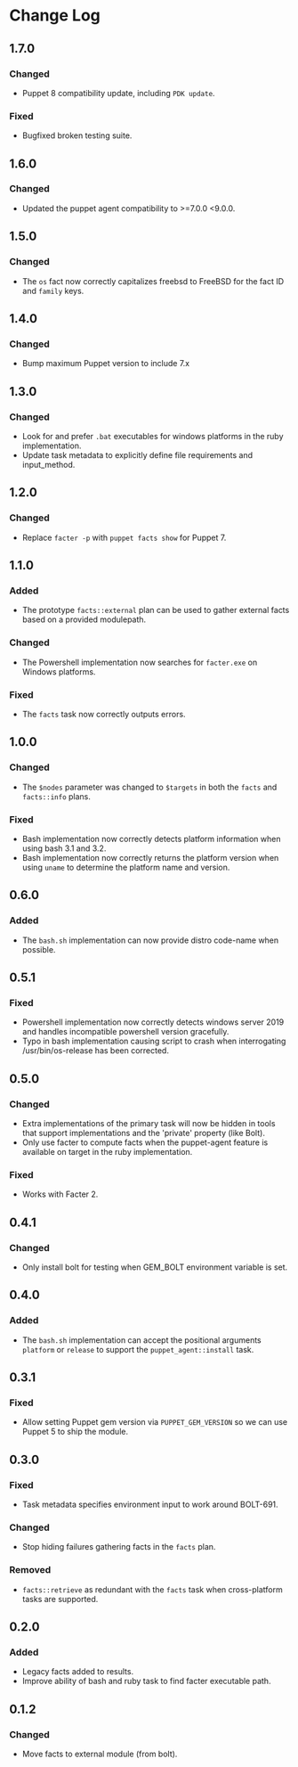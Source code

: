 # Change Log

## 1.7.0
### Changed
- Puppet 8 compatibility update, including `PDK update`.

### Fixed
- Bugfixed broken testing suite.

## 1.6.0
### Changed
- Updated the puppet agent compatibility to >=7.0.0 <9.0.0.

## 1.5.0
### Changed
- The `os` fact now correctly capitalizes freebsd to FreeBSD for the fact ID and `family` keys.

## 1.4.0
### Changed
- Bump maximum Puppet version to include 7.x

## 1.3.0
### Changed
- Look for and prefer `.bat` executables for windows platforms in the ruby implementation.
- Update task metadata to explicitly define file requirements and input_method.

## 1.2.0
### Changed
- Replace `facter -p` with `puppet facts show` for Puppet 7.

## 1.1.0
### Added
- The prototype `facts::external` plan can be used to gather external facts based on a provided modulepath.

### Changed
- The Powershell implementation now searches for `facter.exe` on Windows platforms.

### Fixed
- The `facts` task now correctly outputs errors.

## 1.0.0
### Changed
- The `$nodes` parameter was changed to `$targets` in both the `facts` and `facts::info` plans.

### Fixed
- Bash implementation now correctly detects platform information when using bash 3.1 and 3.2.
- Bash implementation now correctly returns the platform version when using `uname` to determine the platform name and version.

## 0.6.0
### Added
- The `bash.sh` implementation can now provide distro code-name when possible.

## 0.5.1
### Fixed
- Powershell implementation now correctly detects windows server 2019 and handles incompatible powershell version gracefully.
- Typo in bash implementation causing script to crash when interrogating /usr/bin/os-release has been corrected.

## 0.5.0
### Changed
- Extra implementations of the primary task will now be hidden in tools that support implementations and the 'private' property (like Bolt).
- Only use facter to compute facts when the puppet-agent feature is available on target in the ruby implementation.

### Fixed
- Works with Facter 2.

## 0.4.1
### Changed
- Only install bolt for testing when GEM_BOLT environment variable is set.

## 0.4.0
### Added
- The `bash.sh` implementation can accept the positional arguments `platform` or `release` to support the `puppet_agent::install` task. 

## 0.3.1
### Fixed
- Allow setting Puppet gem version via `PUPPET_GEM_VERSION` so we can use Puppet 5 to ship the module.

## 0.3.0
### Fixed
- Task metadata specifies environment input to work around BOLT-691.

### Changed
- Stop hiding failures gathering facts in the `facts` plan.

### Removed
- `facts::retrieve` as redundant with the `facts` task when cross-platform
tasks are supported.

## 0.2.0
### Added
- Legacy facts added to results.
- Improve ability of bash and ruby task to find facter executable path.

## 0.1.2

### Changed
- Move facts to external module (from bolt).
